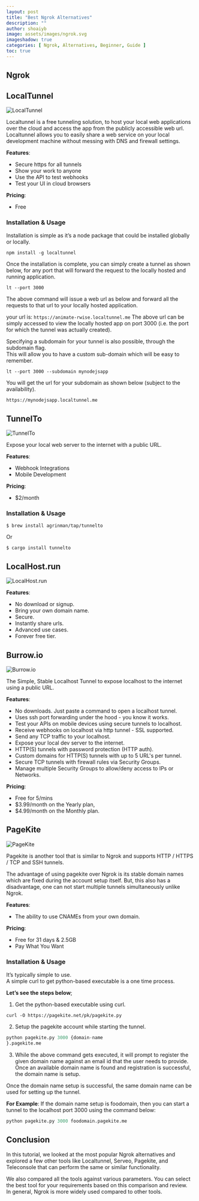```yaml
---
layout: post
title: "Best Ngrok Alternatives"
description: ""
author: shoaiyb
image: assets/images/ngrok.svg
imageshadow: true
categories: [ Ngrok, Alternatives, Beginner, Guide ]
toc: true
---
```




## Ngrok

## LocalTunnel

![LocalTunnel](/assets/images/localtunnel.webp)       

Localtunnel is a free tunneling solution, to host your local web applications over the cloud and access the app from the publicly accessible web url.      
Localtunnel allows you to easily share a web service on your local development machine without messing with DNS and firewall settings.   

**Features**:     
- Secure https for all tunnels
- Show your work to anyone
- Use the API to test webhooks
- Test your UI in cloud browsers

**Pricing**:     
- Free

### Installation & Usage

Installation is simple as it’s a node package that could be installed globally or locally.

```npm
npm install -g localtunnel
```

Once the installation is complete, you can simply create a tunnel as shown below, for any port that will forward the request to the locally hosted and running application.

```npm
lt --port 3000
```

The above command will issue a web url as below and forward all the requests to that url to your locally hosted application.

your url is: `https://animate-rwise.localtunnel.me`
The above url can be simply accessed to view the locally hosted app on port 3000 (i.e. the port for which the tunnel was actually created).

Specifying a subdomain for your tunnel is also possible, through the subdomain flag.      
This will allow you to have a custom sub-domain which will be easy to remember.

```npm
lt --port 3000 --subdomain mynodejsapp
```

You will get the url for your subdomain as shown below (subject to the availability).
```url
https://mynodejsapp.localtunnel.me
```


## TunnelTo

![TunnelTo](/assets/images/tunnelto.webp)        

Expose your local web server to the internet with a public URL.    

**Features**:     
- Webhook Integrations
- Mobile Development


**Pricing**:    
- $2/month

### Installation & Usage

```brew
$ brew install agrinman/tap/tunnelto
```
Or      
```cargo
$ cargo install tunnelto
```

## LocalHost.run

![LocalHost.run](/assets/images/localhost.run.webp)       

**Features**:      
- No download or signup.
- Bring your own domain name.
- Secure.
- Instantly share urls.
- Advanced use cases.
- Forever free tier.


## Burrow.io

![Burrow.io](/assets/images/burrow.io.webp)       

The Simple, Stable Localhost Tunnel to expose localhost to the internet using a public URL.      

**Features**:      
- No downloads. Just paste a command to open a localhost tunnel.
- Uses ssh port forwarding under the hood - you know it works.
- Test your APIs on mobile devices using secure tunnels to localhost.
- Receive webhooks on localhost via http tunnel - SSL supported.
- Send any TCP traffic to your localhost.
- Expose your local dev server to the internet.
- HTTP(S) tunnels with password protection (HTTP auth).
- Custom domains for HTTP(S) tunnels with up to 5 URL's per tunnel.
- Secure TCP tunnels with firewall rules via Security Groups.
- Manage multiple Security Groups to allow/deny access to IPs or Networks.


**Pricing**:      
- Free for 5/mins
- $3.99/month on the Yearly plan,     
- $4.99/month on the Monthly plan.      


## PageKite

![PageKite](/assets/images/pagekite.webp)       

Pagekite is another tool that is similar to Ngrok and supports HTTP / HTTPS / TCP and SSH tunnels.

The advantage of using pagekite over Ngrok is its stable domain names which are fixed during the account setup itself. But, this also has a disadvantage, one can not start multiple tunnels simultaneously unlike Ngrok.

**Features**:     
- The ability to use CNAMEs from your own domain.


**Pricing**:      
- Free for 31 days & 2.5GB
- Pay What You Want

### Installation & Usage

It’s typically simple to use.    
A simple curl to get python-based executable is a one time process.

**Let’s see the steps below**;      

1. Get the python-based executable using curl.     

```curl
curl -O https://pagekite.net/pk/pagekite.py
```

2. Setup the pagekite account while starting the tunnel.     

```python
python pagekite.py 3000 {domain-name 
}.pagekite.me
```

3. While the above command gets executed, it will prompt to register the given domain name against an email id that the user needs to provide. Once an available domain name is found and registration is successful, the domain name is setup.     

Once the domain name setup is successful, the same domain name can be used for setting up the tunnel.

**For Example**: If the  domain name setup is foodomain, then you can start a tunnel to the localhost port 3000 using the command below:

```python
python pagekite.py 3000 foodomain.pagekite.me
```


## Conclusion
In this tutorial, we looked at the most popular Ngrok alternatives and explored a few other tools like Localtunnel, Serveo, Pagekite, and Teleconsole that can perform the same or similar functionality.

We also compared all the tools against various parameters. You can select the best tool for your requirements based on this comparison and review.    
In general, Ngrok is more widely used compared to other tools.
